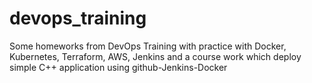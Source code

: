 # devops_training

Some homeworks from DevOps Training with practice with
Docker, Kubernetes, Terraform, AWS, Jenkins
and a course work which deploy simple C++ application
using github-Jenkins-Docker

